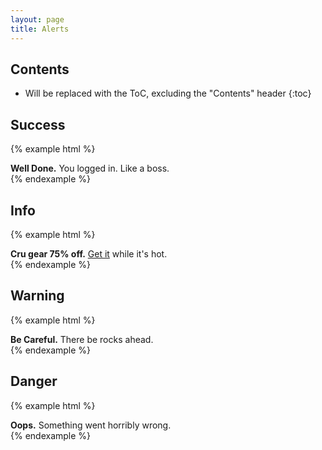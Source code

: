 ```yaml
---
layout: page
title: Alerts
---
```


## Contents

* Will be replaced with the ToC, excluding the "Contents" header
{:toc}

## Success

{% example html %}
<div class="alert  alert-success" role="alert"><strong>Well Done.</strong> You logged in. Like a boss.</div>
{% endexample %}

## Info

{% example html %}
<div class="alert  alert-info" role="alert"><strong>Cru gear 75% off.</strong> <a href="#" class="alert-link">Get it</a> while it's hot.</div>
{% endexample %}

## Warning

{% example html %}
<div class="alert  alert-warning" role="alert"><strong>Be Careful.</strong> There be rocks ahead.</div>
{% endexample %}

## Danger

{% example html %}
<div class="alert  alert-danger" role="alert"><strong>Oops.</strong> Something went horribly wrong.</div>
{% endexample %}
